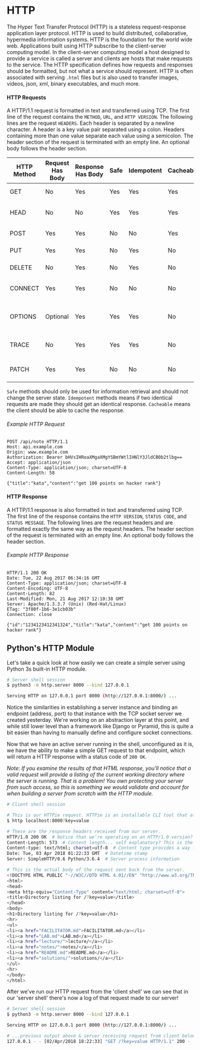 # HTTP
The Hyper Text Transfer Protocol (HTTP) is a stateless request-response application layer protocol. HTTP is used to build distributed, collaborative, hypermedia information systems. HTTP is the foundation for the world wide web. Applications built using HTTP subscribe to the client-server computing model. In the client-server computing model a host designed to provide a service is called a server and clients are hosts that make requests to the service. The HTTP specification defines how requests and responses should be formatted, but not what a service should represent. HTTP is often associated with serving `.html` files but is also used to transfer images, videos, json, xml, binary executables, and much more.

#### HTTP Requests
A HTTP/1.1 request is formatted in text and transferred using TCP. The first line of the request contains the `METHOD`, `URL`, and `HTTP VERSION`. The following lines are the request `HEADERS`. Each header is separated by a newline character. A header is a key value pair separated using a colon. Headers containing more than one value separate each value using a semicolon. The header section of the request is terminated with an empty line. An optional body follows the header section.


|HTTP Method	| Request Has Body	| Response Has Body |	Safe	| Idempotent	| Cacheable | Function |
| --- | --- | --- | --- | --- | --- | --- |
| GET	    | No	      | Yes	| Yes | Yes	| Yes | Retrieve a resource |
| HEAD	  | No	      | No	| Yes | Yes	| Yes | Like GET but headers only |
| POST	  | Yes	      | Yes	| No	| No	| Yes | Create a resource |
| PUT	    | Yes	      | Yes	| No	| Yes	| No | Update a resource |
| DELETE	| No	      | Yes	| No	| Yes	| No | Delete a resource |
| CONNECT	| Yes	      | Yes	| No	| No	| No | Create TCP/IP tunnel |
| OPTIONS	| Optional	| Yes	| Yes | Yes	| No | Returns supported methods for a URL |
| TRACE 	| No	      | Yes	| Yes | Yes	| No | Echos retrieved request |
| PATCH  	| Yes	      | Yes	| No	| No	| No | Partial modification of resource |

`Safe` methods should only be used for information retrieval and should not change the server state.
`Idempotent` methods means if two identical requests are made they should get an identical response.
`Cacheable` means the client should be able to cache the response.

###### Example HTTP Request
```
POST /api/note HTTP/1.1
Host: api.example.com
Origin: www.example.com
Authorization: Bearer bHVsIHRoaXMgaXMgYSBmYWtlIHNlY3JldCB0b2tlbg==
Accept: application/json
Content-Type: application/json; charset=UTF-8
Content-Length: 58

{"title":"kata","content":"get 100 points on hacker rank"}
```

#### HTTP Response
A HTTP/1.1 response is also formatted in text and transferred using TCP. The first line of the response contains the `HTTP VERSION`, `STATUS CODE`, and `STATUS MESSAGE`. The following lines are the request headers and are formatted exactly the same way as the request headers. The header section of the request is terminated with an empty line. An optional body follows the header section.

###### Example HTTP Response
```
HTTP/1.1 200 OK
Date: Tue, 22 Aug 2017 06:34:16 GMT
Content-Type: application/json; charset=UTF-8
Content-Encoding: UTF-8
Content-Length: 82
Last-Modified: Mon, 21 Aug 2017 12:10:38 GMT
Server: Apache/1.3.3.7 (Unix) (Red-Hat/Linux)
ETag: "3f80f-1b6-3e1cb03b"
Connection: close

{"id":"1234123412341324","title":"kata","content":"get 100 points on hacker rank"}
```


## Python's HTTP Module


Let's take a quick look at how easily we can create a simple server using Python 3s built-in HTTP module.
```sh
# Server shell session
$ python3 -m http.server 8000 --bind 127.0.0.1

Serving HTTP on 127.0.0.1 port 8000 (http://127.0.0.1:8000/) ...
```
Notice the similarities in establishing a server instance and binding an endpoint (address, port) to that instance with the TCP socket server we created yesterday. We're working on an abstraction layer at this point, and while still lower level than a framework like Django or Pyramid, this is quite a bit easier than having to manually define and configure socket connections.


Now that we have an active server running in the shell, unconfigured as it is, we have the ability to make a simple GET request to that endpoint, which will return a HTTP response with a status code of `200 OK`.

_Note: If you examine the results of that HTML response, you'll notice that a valid request will provide a listing of the current working directory where the server is running. *That is a problem!* You own protecting your server from such access, so this is something we would validate and account for when building a server from scratch with the HTTP module._

```sh
# Client shell session

# This is our HTTPie request. HTTPie is an installable CLI tool that allows some nice, simple commands for making http requests in the terminal.
$ http localhost:8000?key=value

# These are the response headers received from our server.
HTTP/1.0 200 OK  # Notice that we're operating on an HTTP/1.0 version? That means that this is the only line ACTUALLY required in these headers
Content-Length: 573  # Content length... self explanatory? This is the length of the body of the response.
Content-type: text/html; charset=utf-8  # Content type provides a way for the req/res cycle to predetermine the type of data sent and received: i.e. JSON, HTML, Plain text, etc...
Date: Tue, 03 Apr 2018 01:22:33 GMT  # Datetime stamp
Server: SimpleHTTP/0.6 Python/3.6.4  # Server process information

# This is the actual body of the request sent back from the server.
<!DOCTYPE HTML PUBLIC "-//W3C//DTD HTML 4.01//EN" "http://www.w3.org/TR/html4/strict.dtd">
<html>
<head>
<meta http-equiv="Content-Type" content="text/html; charset=utf-8">
<title>Directory listing for /?key=value</title>
</head>
<body>
<h1>Directory listing for /?key=value</h1>
<hr>
<ul>
<li><a href="FACILITATOR.md">FACILITATOR.md</a></li>
<li><a href="LAB.md">LAB.md</a></li>
<li><a href="lecture/">lecture/</a></li>
<li><a href="notes/">notes/</a></li>
<li><a href="README.md">README.md</a></li>
<li><a href="solutions/">solutions/</a></li>
</ul>
<hr>
</body>
</html>
```
After we've run our HTTP request from the 'client shell' we can see that in our 'server shell' there's now a log of that request made to our server!
```sh
# Server shell session
$ python3 -m http.server 8000 --bind 127.0.0.1

Serving HTTP on 127.0.0.1 port 8000 (http://127.0.0.1:8000/) ...

# ...previous output above & server receiving request from client below
127.0.0.1 - - [02/Apr/2018 18:22:33] "GET /?key=value HTTP/1.1" 200 -
```
